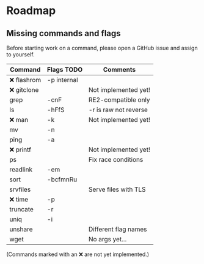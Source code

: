 # Roadmap

## Missing commands and flags

Before starting work on a command, please open a GitHub issue and assign to
yourself.

| Command        | Flags TODO      | Comments               |
| -------------- | --------------- | ---------------------- |
| :x: flashrom   | -p internal     |                        |
| :x: gitclone   |                 | Not implemented yet!   |
| grep           | -cnF            | RE2-compatible only    |
| ls             | -hFfS           | -r is raw not reverse  |
| :x: man        | -k              | Not implemented yet!   |
| mv             | -n              |                        |
| ping           | -a              |                        |
| :x: printf     |                 | Not implemented yet!   |
| ps             |                 | Fix race conditions    |
| readlink       | -em             |                        |
| sort           | -bcfmnRu        |                        |
| srvfiles       |                 | Serve files with TLS   |
| :x: time       | -p              |                        |
| truncate       | -r              |                        |
| uniq           | -i              |                        |
| unshare        |                 | Different flag names   |
| wget           |                 | No args yet...         |

(Commands marked with an :x: are not yet implemented.)
